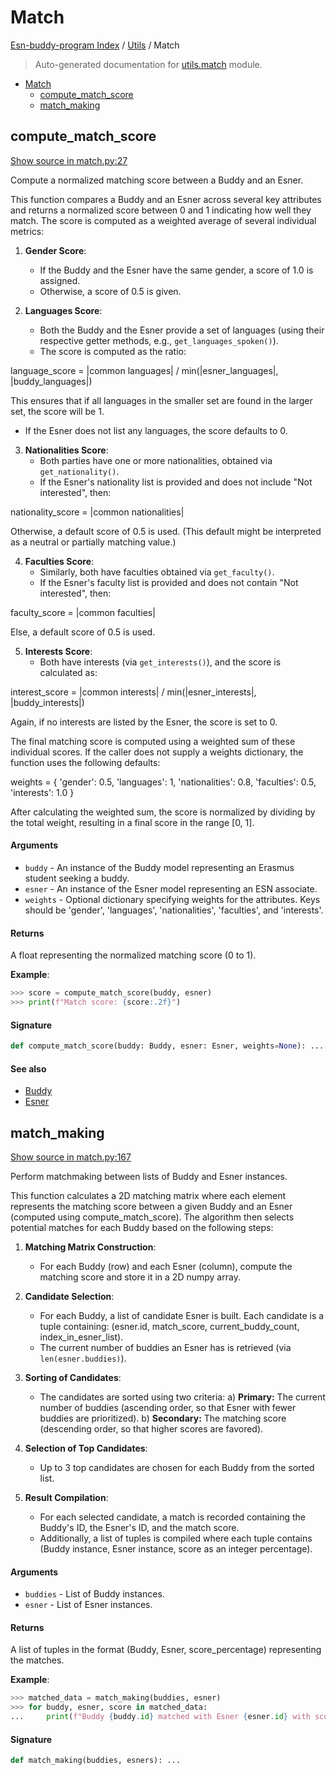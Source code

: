 # Match

[Esn-buddy-program Index](../README.md#esn-buddy-program-index) / [Utils](./index.md#utils) / Match

> Auto-generated documentation for [utils.match](https://github.com/Horghe20/ESN-Buddy-Program/blob/main/utils/match.py) module.

- [Match](#match)
  - [compute_match_score](#compute_match_score)
  - [match_making](#match_making)

## compute_match_score

[Show source in match.py:27](https://github.com/Horghe20/ESN-Buddy-Program/blob/main/utils/match.py#L27)

Compute a normalized matching score between a Buddy and an Esner.

This function compares a Buddy and an Esner across several key attributes and returns
a normalized score between 0 and 1 indicating how well they match. The score is computed
as a weighted average of several individual metrics:

1. **Gender Score**:
   - If the Buddy and the Esner have the same gender, a score of 1.0 is assigned.
   - Otherwise, a score of 0.5 is given.

2. **Languages Score**:
   - Both the Buddy and the Esner provide a set of languages (using their respective getter
     methods, e.g., `get_languages_spoken()`).
   - The score is computed as the ratio:

language_score = |common languages| / min(|esner_languages|, |buddy_languages|)

  This ensures that if all languages in the smaller set are found in the larger set,
  the score will be 1.
- If the Esner does not list any languages, the score defaults to 0.

3. **Nationalities Score**:
   - Both parties have one or more nationalities, obtained via `get_nationality()`.
   - If the Esner's nationality list is provided and does not include "Not interested", then:

nationality_score = |common nationalities|

Otherwise, a default score of 0.5 is used. (This default might be interpreted as a
neutral or partially matching value.)

4. **Faculties Score**:
   - Similarly, both have faculties obtained via `get_faculty()`.
   - If the Esner's faculty list is provided and does not contain "Not interested", then:

faculty_score = |common faculties|

Else, a default score of 0.5 is used.

5. **Interests Score**:
   - Both have interests (via `get_interests()`), and the score is calculated as:

interest_score = |common interests| / min(|esner_interests|, |buddy_interests|)

Again, if no interests are listed by the Esner, the score is set to 0.

The final matching score is computed using a weighted sum of these individual scores.
If the caller does not supply a weights dictionary, the function uses the following defaults:

weights = {
    'gender': 0.5,
    'languages': 1,
    'nationalities': 0.8,
    'faculties': 0.5,
    'interests': 1.0
}

After calculating the weighted sum, the score is normalized by dividing by the total
weight, resulting in a final score in the range [0, 1].

#### Arguments

- `buddy` - An instance of the Buddy model representing an Erasmus student seeking a buddy.
- `esner` - An instance of the Esner model representing an ESN associate.
- `weights` - Optional dictionary specifying weights for the attributes. Keys should be
                'gender', 'languages', 'nationalities', 'faculties', and 'interests'.

#### Returns

A float representing the normalized matching score (0 to 1).

**Example**:

```python
>>> score = compute_match_score(buddy, esner)
>>> print(f"Match score: {score:.2f}")
```

#### Signature

```python
def compute_match_score(buddy: Buddy, esner: Esner, weights=None): ...
```

#### See also

- [Buddy](../database/tables.md#buddy)
- [Esner](../database/tables.md#esner)



## match_making

[Show source in match.py:167](https://github.com/Horghe20/ESN-Buddy-Program/blob/main/utils/match.py#L167)

Perform matchmaking between lists of Buddy and Esner instances.

This function calculates a 2D matching matrix where each element represents the matching score
between a given Buddy and an Esner (computed using compute_match_score). The algorithm then selects
potential matches for each Buddy based on the following steps:

1. **Matching Matrix Construction**:
   - For each Buddy (row) and each Esner (column), compute the matching score and store it in
     a 2D numpy array.

2. **Candidate Selection**:
   - For each Buddy, a list of candidate Esner is built. Each candidate is a tuple containing:
     (esner.id, match_score, current_buddy_count, index_in_esner_list).
   - The current number of buddies an Esner has is retrieved (via `len(esner.buddies)`).

3. **Sorting of Candidates**:
   - The candidates are sorted using two criteria:
     a) **Primary:** The current number of buddies (ascending order, so that Esner with fewer buddies are prioritized).
     b) **Secondary:** The matching score (descending order, so that higher scores are favored).

4. **Selection of Top Candidates**:
   - Up to 3 top candidates are chosen for each Buddy from the sorted list.

5. **Result Compilation**:
   - For each selected candidate, a match is recorded containing the Buddy's ID, the Esner's ID, and the match score.
   - Additionally, a list of tuples is compiled where each tuple contains (Buddy instance, Esner instance, score as an integer percentage).

#### Arguments

- `buddies` - List of Buddy instances.
- `esner` - List of Esner instances.

#### Returns

A list of tuples in the format (Buddy, Esner, score_percentage) representing the matches.

**Example**:

```python
>>> matched_data = match_making(buddies, esner)
>>> for buddy, esner, score in matched_data:
...     print(f"Buddy {buddy.id} matched with Esner {esner.id} with score {score}%")
```

#### Signature

```python
def match_making(buddies, esners): ...
```